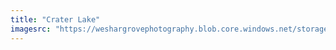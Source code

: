 ```yaml
---
title: "Crater Lake"
imagesrc: "https://weshargrovephotography.blob.core.windows.net/storage/crater-lake-bc9b409f-e2b7-40e8-9c40-8586a73f610e"
---
```

